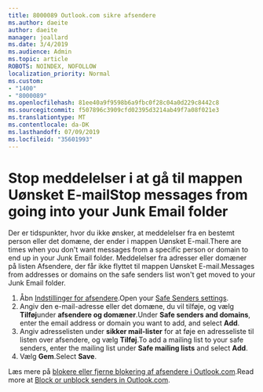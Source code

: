 ```yaml
---
title: 8000089 Outlook.com sikre afsendere
ms.author: daeite
author: daeite
manager: joallard
ms.date: 3/4/2019
ms.audience: Admin
ms.topic: article
ROBOTS: NOINDEX, NOFOLLOW
localization_priority: Normal
ms.custom:
- "1400"
- "8000089"
ms.openlocfilehash: 81ee40a9f9598b6a9fbc0f28c04a0d229c8442c8
ms.sourcegitcommit: f507896c3909cfd02395d3214ab49f7a08f021e3
ms.translationtype: MT
ms.contentlocale: da-DK
ms.lasthandoff: 07/09/2019
ms.locfileid: "35601993"
---
```

# <a name="stop-messages-from-going-into-your-junk-email-folder"></a><span data-ttu-id="ea9f5-102">Stop meddelelser i at gå til mappen Uønsket E-mail</span><span class="sxs-lookup"><span data-stu-id="ea9f5-102">Stop messages from going into your Junk Email folder</span></span>

<span data-ttu-id="ea9f5-103">Der er tidspunkter, hvor du ikke ønsker, at meddelelser fra en bestemt person eller det domæne, der ender i mappen Uønsket E-mail.</span><span class="sxs-lookup"><span data-stu-id="ea9f5-103">There are times when you don't want messages from a specific person or domain to end up in your Junk Email folder.</span></span> <span data-ttu-id="ea9f5-104">Meddelelser fra adresser eller domæner på listen Afsendere, der får ikke flyttet til mappen Uønsket E-mail.</span><span class="sxs-lookup"><span data-stu-id="ea9f5-104">Messages from addresses or domains on the safe senders list won't get moved to your Junk Email folder.</span></span>

1. <span data-ttu-id="ea9f5-105">Åbn [Indstillinger for afsendere](https://go.microsoft.com/fwlink/?linkid=2035804).</span><span class="sxs-lookup"><span data-stu-id="ea9f5-105">Open your [Safe Senders settings](https://go.microsoft.com/fwlink/?linkid=2035804).</span></span>
2. <span data-ttu-id="ea9f5-106">Angiv den e-mail-adresse eller det domæne, du vil tilføje, og vælg **Tilføj**under **afsendere og domæner**.</span><span class="sxs-lookup"><span data-stu-id="ea9f5-106">Under **Safe senders and domains**, enter the email address or domain you want to add, and select **Add**.</span></span>
3. <span data-ttu-id="ea9f5-107">Angiv adresselisten under **sikker mail-lister** for at føje en adresseliste til listen over afsendere, og vælg **Tilføj**.</span><span class="sxs-lookup"><span data-stu-id="ea9f5-107">To add a mailing list to your safe senders, enter the mailing list under **Safe mailing lists** and select **Add**.</span></span>
4. <span data-ttu-id="ea9f5-108">Vælg **Gem**.</span><span class="sxs-lookup"><span data-stu-id="ea9f5-108">Select **Save**.</span></span>

<span data-ttu-id="ea9f5-109">Læs mere på [blokere eller fjerne blokering af afsendere i Outlook.com](https://support.office.com/article/afba1c94-77bb-4f50-8b85-057cf52f4d5e?wt.mc_id=Office_Outlook_com_Alchemy).</span><span class="sxs-lookup"><span data-stu-id="ea9f5-109">Read more at [Block or unblock senders in Outlook.com](https://support.office.com/article/afba1c94-77bb-4f50-8b85-057cf52f4d5e?wt.mc_id=Office_Outlook_com_Alchemy).</span></span>